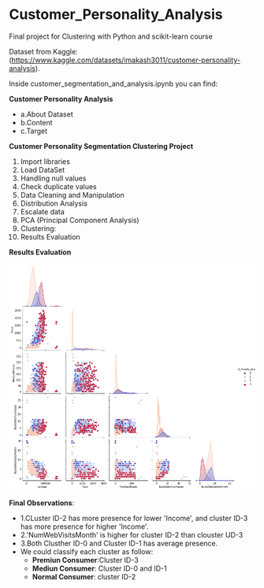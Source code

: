 # Customer_Personality_Analysis
Final project for Clustering with Python and scikit-learn course


Dataset from Kaggle:
(https://www.kaggle.com/datasets/imakash3011/customer-personality-analysis).

Inside customer_segmentation_and_analysis.ipynb you can find:

**Customer Personality Analysis**
* a.About Dataset
* b.Content
* c.Target

**Customer Personality Segmentation Clustering Project**
1. Import libraries
2. Load DataSet
3. Handling null values
4. Check duplicate values
5. Data Cleaning and Manipulation
6. Distribution Analysis
7. Escalate data
8. PCA (Principal Component Analysis)
9. Clustering:
10. Results Evaluation

**Results Evaluation**

![alt text](https://github.com/Cristhian-Ninanya/Customer_Personality_Analysis/blob/master/images/Cluster%20with%20KMeans_PCA.png?raw=true)

**Final Observations**:
* 1.CLuster ID-2 has more presence for lower 'Income', and cluster ID-3 has more presence for higher 'Income'.
* 2.'NumWebVisitsMonth' is higher for cluster ID-2 than clouster UD-3
* 3.Both Clusther ID-0 and Cluster ID-1 has average presence.
* We could classify each cluster as follow:
  * **Premiun Consumer**:Cluster ID-3
  * **Mediun Consumer**: Cluster ID-0 and ID-1
  * **Normal Consumer**: cluster ID-2

